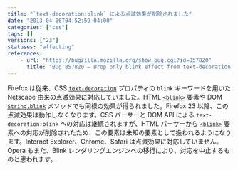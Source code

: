 ```yaml
---
title: "`text-decoration:blink` による点滅効果が削除されました"
date: "2013-04-06T04:52:59-04:00"
categories: ["css"]
tags: []
versions: ["23"]
statuses: "affecting"
references:
    - url: "https://bugzilla.mozilla.org/show_bug.cgi?id=857820"
      title: "Bug 857820 – Drop only blink effect from text-decoration: blink; and completely remove <blink> element"
---
```

Firefox は従来、CSS [`text-decoration`](https://developer.mozilla.org/docs/Web/CSS/text-decoration) プロパティの `blink` キーワードを用いた Netscape 由来の点滅効果に対応していました。HTML [`<blink>`](https://developer.mozilla.org/docs/Web/HTML/Element/blink) 要素や DOM [`String.blink`](https://developer.mozilla.org/docs/Web/JavaScript/Reference/Global_Objects/String/blink) メソッドでも同様の効果が得られました。Firefox 23 以降、この点滅効果は動作しなくなります。CSS パーサーと DOM API による `text-decoration:blink` への対応は継続されますが、HTML パーサーから [`<blink>`](https://developer.mozilla.org/docs/Web/HTML/Element/blink) 要素への対応が削除されたため、この要素は未知の要素として扱われるようになります。Internet Explorer、Chrome、Safari は点滅効果に対応していません。Opera もまた、Blink レンダリングエンジンへの移行により、対応を中止するものと思われます。
